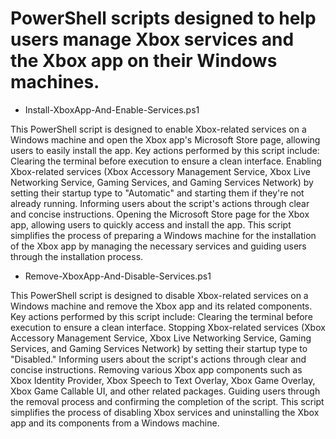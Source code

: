 # PowerShell scripts designed to help users manage Xbox services and the Xbox app on their Windows machines.
-  Install-XboxApp-And-Enable-Services.ps1
  
This PowerShell script is designed to enable Xbox-related services on a Windows machine and open the Xbox app's Microsoft Store page, allowing users to easily install the app. Key actions performed by this script include:
Clearing the terminal before execution to ensure a clean interface.
Enabling Xbox-related services (Xbox Accessory Management Service, Xbox Live Networking Service, Gaming Services, and Gaming Services Network) by setting their startup type to "Automatic" and starting them if they're not already running.
Informing users about the script's actions through clear and concise instructions.
Opening the Microsoft Store page for the Xbox app, allowing users to quickly access and install the app.
This script simplifies the process of preparing a Windows machine for the installation of the Xbox app by managing the necessary services and guiding users through the installation process.

-  Remove-XboxApp-And-Disable-Services.ps1
  
This PowerShell script is designed to disable Xbox-related services on a Windows machine and remove the Xbox app and its related components. Key actions performed by this script include:
Clearing the terminal before execution to ensure a clean interface.
Stopping Xbox-related services (Xbox Accessory Management Service, Xbox Live Networking Service, Gaming Services, and Gaming Services Network) by setting their startup type to "Disabled."
Informing users about the script's actions through clear and concise instructions.
Removing various Xbox app components such as Xbox Identity Provider, Xbox Speech to Text Overlay, Xbox Game Overlay, Xbox Game Callable UI, and other related packages.
Guiding users through the removal process and confirming the completion of the script.
This script simplifies the process of disabling Xbox services and uninstalling the Xbox app and its components from a Windows machine.
